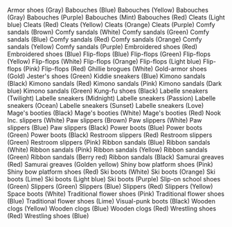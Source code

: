 Armor shoes (Gray)
Babouches (Blue)
Babouches (Yellow)
Babouches (Gray)
Babouches (Purple)
Babouches (Mint)
Babouches (Red)
Cleats (Light blue)
Cleats (Red)
Cleats (Yellow)
Cleats (Orange)
Cleats (Purple)
Comfy sandals (Brown)
Comfy sandals (White)
Comfy sandals (Green)
Comfy sandals (Blue)
Comfy sandals (Red)
Comfy sandals (Orange)
Comfy sandals (Yellow)
Comfy sandals (Purple)
Embroidered shoes (Red)
Embroidered shoes (Blue)
Flip-flops (Blue)
Flip-flops (Green)
Flip-flops (Yellow)
Flip-flops (White)
Flip-flops (Orange)
Flip-flops (Light blue)
Flip-flops (Pink)
Flip-flops (Red)
Ghillie brogues (White)
Gold-armor shoes (Gold)
Jester's shoes (Green)
Kiddie sneakers (Blue)
Kimono sandals (Black)
Kimono sandals (Red)
Kimono sandals (Pink)
Kimono sandals (Dark blue)
Kimono sandals (Green)
Kung-fu shoes (Black)
Labelle sneakers (Twilight)
Labelle sneakers (Midnight)
Labelle sneakers (Passion)
Labelle sneakers (Ocean)
Labelle sneakers (Sunset)
Labelle sneakers (Love)
Mage's booties (Black)
Mage's booties (White)
Mage's booties (Red)
Nook Inc. slippers (White)
Paw slippers (Brown)
Paw slippers (White)
Paw slippers (Blue)
Paw slippers (Black)
Power boots (Blue)
Power boots (Green)
Power boots (Black)
Restroom slippers (Red)
Restroom slippers (Green)
Restroom slippers (Pink)
Ribbon sandals (Blue)
Ribbon sandals (White)
Ribbon sandals (Pink)
Ribbon sandals (Yellow)
Ribbon sandals (Green)
Ribbon sandals (Berry red)
Ribbon sandals (Black)
Samurai greaves (Red)
Samurai greaves (Golden yellow)
Shiny bow platform shoes (Pink)
Shiny bow platform shoes (Red)
Ski boots (White)
Ski boots (Orange)
Ski boots (Lime)
Ski boots (Light blue)
Ski boots (Purple)
Slip-on school shoes (Green)
Slippers (Green)
Slippers (Blue)
Slippers (Red)
Slippers (Yellow)
Space boots (White)
Traditional flower shoes (Pink)
Traditional flower shoes (Blue)
Traditional flower shoes (Lime)
Visual-punk boots (Black)
Wooden clogs (Yellow)
Wooden clogs (Blue)
Wooden clogs (Red)
Wrestling shoes (Red)
Wrestling shoes (Blue)
